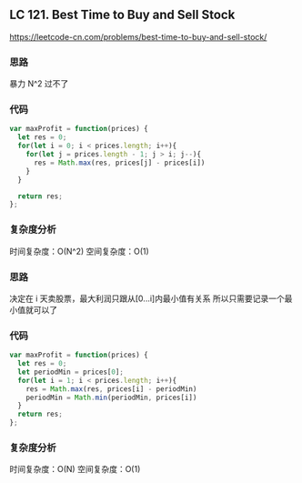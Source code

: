 ## LC 121. Best Time to Buy and Sell Stock

https://leetcode-cn.com/problems/best-time-to-buy-and-sell-stock/

### 思路

暴力 N^2 过不了

### 代码

```JavaScript
var maxProfit = function(prices) {
  let res = 0;
  for(let i = 0; i < prices.length; i++){
    for(let j = prices.length - 1; j > i; j--){
      res = Math.max(res, prices[j] - prices[i])
    }
  }

  return res;
};

```

### 复杂度分析

时间复杂度：O(N^2)
空间复杂度：O(1)

### 思路

决定在 i 天卖股票，最大利润只跟从[0...i]内最小值有关系
所以只需要记录一个最小值就可以了

### 代码

```JavaScript
var maxProfit = function(prices) {
  let res = 0;
  let periodMin = prices[0];
  for(let i = 1; i < prices.length; i++){
    res = Math.max(res, prices[i] - periodMin)
    periodMin = Math.min(periodMin, prices[i])
  }
  return res;
};

```

### 复杂度分析

时间复杂度：O(N)
空间复杂度：O(1)
